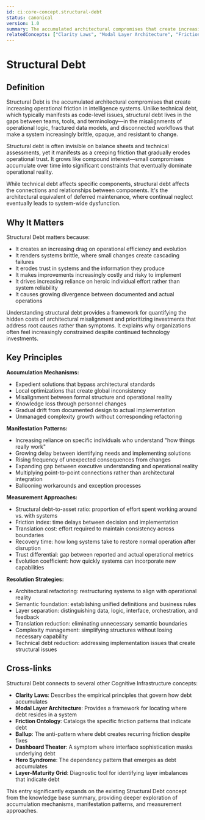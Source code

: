 ```yaml
---
id: ci:core-concept.structural-debt
status: canonical
version: 1.0
summary: The accumulated architectural compromises that create increasing operational friction. Unlike technical debt, structural debt manifests as a creeping friction that gradually erodes operational trust, living in the gaps between teams, tools, and terminology.
relatedConcepts: ["Clarity Laws", "Modal Layer Architecture", "Friction Ontology"]
---
```


# Structural Debt

## Definition

Structural Debt is the accumulated architectural compromises that create increasing operational friction in intelligence systems. Unlike technical debt, which typically manifests as code-level issues, structural debt lives in the gaps between teams, tools, and terminology—in the misalignments of operational logic, fractured data models, and disconnected workflows that make a system increasingly brittle, opaque, and resistant to change.

Structural debt is often invisible on balance sheets and technical assessments, yet it manifests as a creeping friction that gradually erodes operational trust. It grows like compound interest—small compromises accumulate over time into significant constraints that eventually dominate operational reality.

While technical debt affects specific components, structural debt affects the connections and relationships between components. It's the architectural equivalent of deferred maintenance, where continual neglect eventually leads to system-wide dysfunction.

## Why It Matters

Structural Debt matters because:

- It creates an increasing drag on operational efficiency and evolution
- It renders systems brittle, where small changes create cascading failures
- It erodes trust in systems and the information they produce
- It makes improvements increasingly costly and risky to implement
- It drives increasing reliance on heroic individual effort rather than system reliability
- It causes growing divergence between documented and actual operations

Understanding structural debt provides a framework for quantifying the hidden costs of architectural misalignment and prioritizing investments that address root causes rather than symptoms. It explains why organizations often feel increasingly constrained despite continued technology investments.

## Key Principles

**Accumulation Mechanisms:**
- Expedient solutions that bypass architectural standards
- Local optimizations that create global inconsistency
- Misalignment between formal structure and operational reality
- Knowledge loss through personnel changes
- Gradual drift from documented design to actual implementation
- Unmanaged complexity growth without corresponding refactoring

**Manifestation Patterns:**
- Increasing reliance on specific individuals who understand "how things really work"
- Growing delay between identifying needs and implementing solutions
- Rising frequency of unexpected consequences from changes
- Expanding gap between executive understanding and operational reality
- Multiplying point-to-point connections rather than architectural integration
- Ballooning workarounds and exception processes

**Measurement Approaches:**
- Structural debt-to-asset ratio: proportion of effort spent working around vs. with systems
- Friction index: time delays between decision and implementation
- Translation cost: effort required to maintain consistency across boundaries
- Recovery time: how long systems take to restore normal operation after disruption
- Trust differential: gap between reported and actual operational metrics
- Evolution coefficient: how quickly systems can incorporate new capabilities

**Resolution Strategies:**
- Architectural refactoring: restructuring systems to align with operational reality
- Semantic foundation: establishing unified definitions and business rules
- Layer separation: distinguishing data, logic, interface, orchestration, and feedback
- Translation reduction: eliminating unnecessary semantic boundaries
- Complexity management: simplifying structures without losing necessary capability
- Technical debt reduction: addressing implementation issues that create structural issues

## Cross-links

Structural Debt connects to several other Cognitive Infrastructure concepts:

- **Clarity Laws**: Describes the empirical principles that govern how debt accumulates
- **Modal Layer Architecture**: Provides a framework for locating where debt resides in a system
- **Friction Ontology**: Catalogs the specific friction patterns that indicate debt
- **Ballup**: The anti-pattern where debt creates recurring friction despite fixes
- **Dashboard Theater**: A symptom where interface sophistication masks underlying debt
- **Hero Syndrome**: The dependency pattern that emerges as debt accumulates
- **Layer-Maturity Grid**: Diagnostic tool for identifying layer imbalances that indicate debt

This entry significantly expands on the existing Structural Debt concept from the knowledge base summary, providing deeper exploration of accumulation mechanisms, manifestation patterns, and measurement approaches.